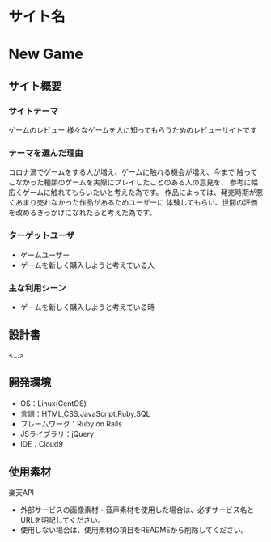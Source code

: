 # サイト名
# New Game

## サイト概要
### サイトテーマ
ゲームのレビュー
様々なゲームを人に知ってもらうためのレビューサイトです

### テーマを選んだ理由
コロナ渦でゲームをする人が増え、ゲームに触れる機会が増え、今まで
触ってこなかった種類のゲームを実際にプレイしたことのある人の意見を、
参考に幅広くゲームに触れてもらいたいと考えた為です。
作品によっては、発売時期が悪くあまり売れなかった作品があるためユーザーに
体験してもらい、世間の評価を改めるきっかけになれたらと考えた為です。


### ターゲットユーザ
- ゲームユーザー
- ゲームを新しく購入しようと考えている人

### 主な利用シーン
- ゲームを新しく購入しようと考えている時


## 設計書
<...>

## 開発環境
- OS：Linux(CentOS)
- 言語：HTML,CSS,JavaScript,Ruby,SQL
- フレームワーク：Ruby on Rails
- JSライブラリ：jQuery
- IDE：Cloud9

## 使用素材

楽天API

- 外部サービスの画像素材・音声素材を使用した場合は、必ずサービス名とURLを明記してください。
- 使用しない場合は、使用素材の項目をREADMEから削除してください。